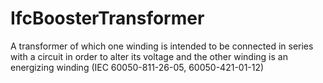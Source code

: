 IfcBoosterTransformer
=====================
A transformer of which one winding is intended to be connected in series with
a circuit in order to alter its voltage and the other winding is an energizing
winding (IEC 60050-811-26-05, 60050-421-01-12)


